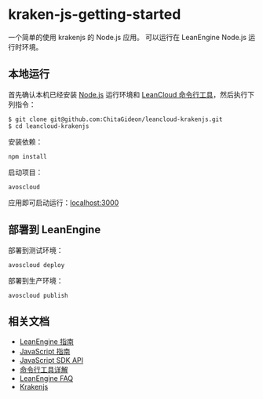 
# kraken-js-getting-started

一个简单的使用 krakenjs 的 Node.js 应用。
可以运行在 LeanEngine Node.js 运行时环境。

## 本地运行

首先确认本机已经安装 [Node.js](http://nodejs.org/) 运行环境和 [LeanCloud
命令行工具](https://leancloud.cn/docs/cloud_code_commandline.html)，然后执行下列指令：

```
$ git clone git@github.com:ChitaGideon/leancloud-krakenjs.git 
$ cd leancloud-krakenjs 
```
安装依赖：

```
npm install
```

启动项目：

```
avoscloud
```

应用即可启动运行：[localhost:3000](http://localhost:3000)

## 部署到 LeanEngine


部署到测试环境：
```
avoscloud deploy
```

部署到生产环境：
```
avoscloud publish
```

## 相关文档

* [LeanEngine 指南](https://leancloud.cn/docs/cloud_code_guide.html)
* [JavaScript 指南](https://leancloud.cn/docs/js_guide.html)
* [JavaScript SDK
  API](https://leancloud.cn/docs/api/javascript/index.html)
* [命令行工具详解](https://leancloud.cn/docs/cloud_code_commandline.html)
* [LeanEngine FAQ](https://leancloud.cn/docs/cloud_code_faq.html)
* [Krakenjs](http://krakenjs.com/)
